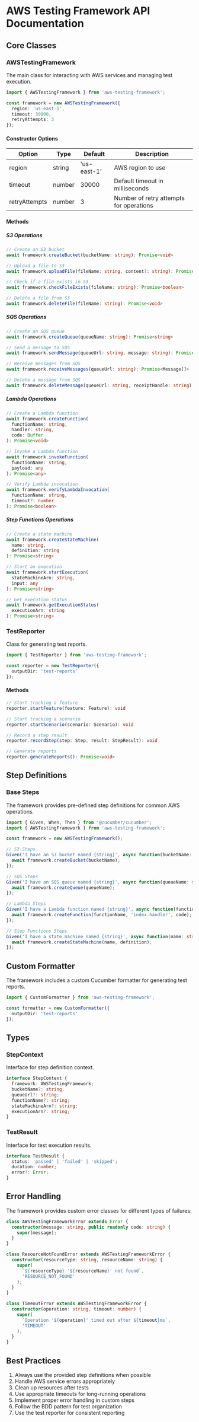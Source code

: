 # AWS Testing Framework API Documentation

## Core Classes

### AWSTestingFramework

The main class for interacting with AWS services and managing test execution.

```typescript
import { AWSTestingFramework } from 'aws-testing-framework';

const framework = new AWSTestingFramework({
  region: 'us-east-1',
  timeout: 30000,
  retryAttempts: 3
});
```

#### Constructor Options

| Option | Type | Default | Description |
|--------|------|---------|-------------|
| region | string | 'us-east-1' | AWS region to use |
| timeout | number | 30000 | Default timeout in milliseconds |
| retryAttempts | number | 3 | Number of retry attempts for operations |

#### Methods

##### S3 Operations

```typescript
// Create an S3 bucket
await framework.createBucket(bucketName: string): Promise<void>

// Upload a file to S3
await framework.uploadFile(fileName: string, content?: string): Promise<void>

// Check if a file exists in S3
await framework.checkFileExists(fileName: string): Promise<boolean>

// Delete a file from S3
await framework.deleteFile(fileName: string): Promise<void>
```

##### SQS Operations

```typescript
// Create an SQS queue
await framework.createQueue(queueName: string): Promise<string>

// Send a message to SQS
await framework.sendMessage(queueUrl: string, message: string): Promise<void>

// Receive messages from SQS
await framework.receiveMessages(queueUrl: string): Promise<Message[]>

// Delete a message from SQS
await framework.deleteMessage(queueUrl: string, receiptHandle: string): Promise<void>
```

##### Lambda Operations

```typescript
// Create a Lambda function
await framework.createFunction(
  functionName: string,
  handler: string,
  code: Buffer
): Promise<void>

// Invoke a Lambda function
await framework.invokeFunction(
  functionName: string,
  payload: any
): Promise<any>

// Verify Lambda invocation
await framework.verifyLambdaInvocation(
  functionName: string,
  timeout?: number
): Promise<boolean>
```

##### Step Functions Operations

```typescript
// Create a state machine
await framework.createStateMachine(
  name: string,
  definition: string
): Promise<string>

// Start an execution
await framework.startExecution(
  stateMachineArn: string,
  input: any
): Promise<string>

// Get execution status
await framework.getExecutionStatus(
  executionArn: string
): Promise<string>
```

### TestReporter

Class for generating test reports.

```typescript
import { TestReporter } from 'aws-testing-framework';

const reporter = new TestReporter({
  outputDir: 'test-reports'
});
```

#### Methods

```typescript
// Start tracking a feature
reporter.startFeature(feature: Feature): void

// Start tracking a scenario
reporter.startScenario(scenario: Scenario): void

// Record a step result
reporter.recordStep(step: Step, result: StepResult): void

// Generate reports
reporter.generateReports(): Promise<void>
```

## Step Definitions

### Base Steps

The framework provides pre-defined step definitions for common AWS operations.

```typescript
import { Given, When, Then } from '@cucumber/cucumber';
import { AWSTestingFramework } from 'aws-testing-framework';

const framework = new AWSTestingFramework();

// S3 Steps
Given('I have an S3 bucket named {string}', async function(bucketName: string) {
  await framework.createBucket(bucketName);
});

// SQS Steps
Given('I have an SQS queue named {string}', async function(queueName: string) {
  await framework.createQueue(queueName);
});

// Lambda Steps
Given('I have a Lambda function named {string}', async function(functionName: string) {
  await framework.createFunction(functionName, 'index.handler', code);
});

// Step Functions Steps
Given('I have a state machine named {string}', async function(name: string) {
  await framework.createStateMachine(name, definition);
});
```

## Custom Formatter

The framework includes a custom Cucumber formatter for generating test reports.

```typescript
import { CustomFormatter } from 'aws-testing-framework';

const formatter = new CustomFormatter({
  outputDir: 'test-reports'
});
```

## Types

### StepContext

Interface for step definition context.

```typescript
interface StepContext {
  framework: AWSTestingFramework;
  bucketName?: string;
  queueUrl?: string;
  functionName?: string;
  stateMachineArn?: string;
  executionArn?: string;
}
```

### TestResult

Interface for test execution results.

```typescript
interface TestResult {
  status: 'passed' | 'failed' | 'skipped';
  duration: number;
  error?: Error;
}
```

## Error Handling

The framework provides custom error classes for different types of failures:

```typescript
class AWSTestingFrameworkError extends Error {
  constructor(message: string, public readonly code: string) {
    super(message);
  }
}

class ResourceNotFoundError extends AWSTestingFrameworkError {
  constructor(resourceType: string, resourceName: string) {
    super(
      `${resourceType} '${resourceName}' not found`,
      'RESOURCE_NOT_FOUND'
    );
  }
}

class TimeoutError extends AWSTestingFrameworkError {
  constructor(operation: string, timeout: number) {
    super(
      `Operation '${operation}' timed out after ${timeout}ms`,
      'TIMEOUT'
    );
  }
}
```

## Best Practices

1. Always use the provided step definitions when possible
2. Handle AWS service errors appropriately
3. Clean up resources after tests
4. Use appropriate timeouts for long-running operations
5. Implement proper error handling in custom steps
6. Follow the BDD pattern for test organization
7. Use the test reporter for consistent reporting 
